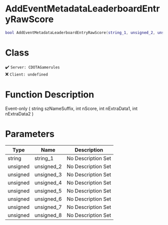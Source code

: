 # AddEventMetadataLeaderboardEntryRawScore
```lua
bool AddEventMetadataLeaderboardEntryRawScore(string_1, unsigned_2, unsigned_3, unsigned_4, unsigned_5, unsigned_6, unsigned_7, unsigned_8)
```
# Class
✔️ `Server: CDOTAGamerules`  
❌ `Client: undefined`  

# Function Description
Event-only ( string szNameSuffix, int nScore, int nExtraData1, int nExtraData2 )
# Parameters
Type|Name|Description
--|--|--
string|string_1|No Description Set
unsigned|unsigned_2|No Description Set
unsigned|unsigned_3|No Description Set
unsigned|unsigned_4|No Description Set
unsigned|unsigned_5|No Description Set
unsigned|unsigned_6|No Description Set
unsigned|unsigned_7|No Description Set
unsigned|unsigned_8|No Description Set
